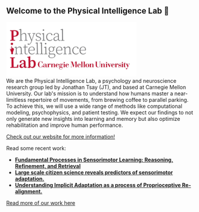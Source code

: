 ## Welcome to the Physical Intelligence Lab 👋
<div align="left">
   <img src="https://github.com/physicalintelligencelab/.github/blob/main/image-removebg-preview%20(3).png?raw=true" alt="Lab Logo" width="350"/>
</div>
We are the Physical Intelligence Lab, a psychology and neuroscience research group led by Jonathan Tsay (JT), and based at Carnegie Mellon University. Our lab's mission is to understand how humans master a near-limitless repertoire of movements, from brewing coffee to parallel parking. To achieve this, we will use a wide range of methods like computational modeling, psychophysics, and patient testing. We expect our findings to not only generate new insights into learning and memory but also optimize rehabilitation and improve human performance. 

[Check out our website for more information!](https://www.tsaylab.com/)

Read some recent work:
- **[Fundamental Processes in Sensorimotor Learning: Reasoning, Refinement, and Retrieval](https://www.dropbox.com/scl/fi/vbwu7bcmir29nnfpdaqj1/3R_Framework_eLife_2024.pdf?rlkey=lfh4hpzuss8r15ly74g0iw472&e=1&dl=0)**
- **[Large scale citizen science reveals predictors of sensorimotor adaptation.](https://www.dropbox.com/scl/fi/ckpntf08zij39uw8wfjv1/Testmybrain_30Jan2024.pdf?rlkey=6mj504j6715eu8vp8obdtdjgl&e=1&dl=0)**
- **[Understanding Implicit Adaptation as a process of Proprioceptive Re-alignment.](https://elifesciences.org/articles/76639)**

[Read more of our work here](https://www.tsaylab.com/publications)
